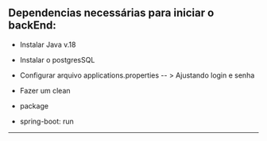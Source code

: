 ## Dependencias necessárias para iniciar o backEnd:

- Instalar Java v.18
- Instalar o postgresSQL
- Configurar arquivo applications.properties -- > Ajustando login e senha

- Fazer um clean 
- package
- spring-boot: run
-----------------------------------------------------------------------


